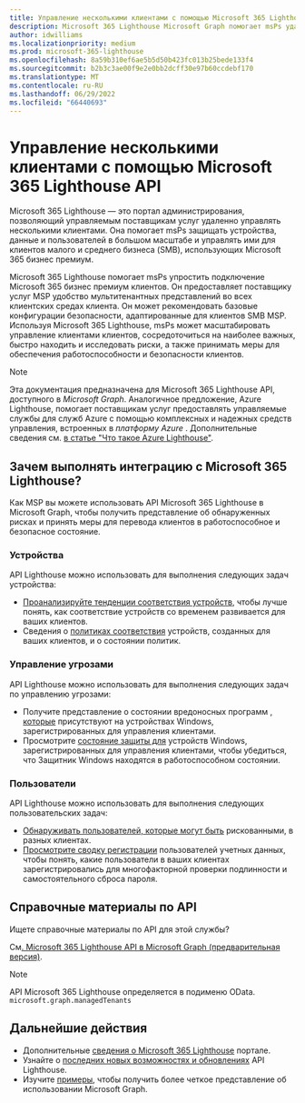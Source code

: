 ```yaml
---
title: Управление несколькими клиентами с помощью Microsoft 365 Lighthouse API
description: Microsoft 365 Lighthouse Microsoft Graph помогает msPs удаленно управлять устройствами, данными и пользователями для клиентов, использующих Microsoft 365 бизнес премиум.
author: idwilliams
ms.localizationpriority: medium
ms.prod: microsoft-365-lighthouse
ms.openlocfilehash: 8a59b310ef6ae5b5d50b423fc013b25bede133f4
ms.sourcegitcommit: b2b3c3ae00f9e2e0bb2dcff30e97b60ccdebf170
ms.translationtype: MT
ms.contentlocale: ru-RU
ms.lasthandoff: 06/29/2022
ms.locfileid: "66440693"
---
```

# <a name="manage-multiple-customer-tenants-using-the-microsoft-365-lighthouse-api"></a>Управление несколькими клиентами с помощью Microsoft 365 Lighthouse API

Microsoft 365 Lighthouse — это портал администрирования, позволяющий управляемым поставщикам услуг удаленно управлять несколькими клиентами. Она помогает msPs защищать устройства, данные и пользователей в большом масштабе и управлять ими для клиентов малого и среднего бизнеса (SMB), использующих Microsoft 365 бизнес премиум.

Microsoft 365 Lighthouse помогает msPs упростить подключение Microsoft 365 бизнес премиум клиентов. Он предоставляет поставщику услуг MSP удобство мультитенантных представлений во всех клиентских средах клиента. Он может рекомендовать базовые конфигурации безопасности, адаптированные для клиентов SMB MSP. Используя Microsoft 365 Lighthouse, msPs может масштабировать управление клиентами клиентов, сосредоточиться на наиболее важных, быстро находить и исследовать риски, а также принимать меры для обеспечения работоспособности и безопасности клиентов.

> [!NOTE]  
> Эта документация предназначена для Microsoft 365 Lighthouse API, доступного в _Microsoft Graph_. Аналогичное предложение, Azure Lighthouse, помогает поставщикам услуг предоставлять управляемые службы для служб Azure с помощью комплексных и надежных средств управления, встроенных в _платформу Azure_ . Дополнительные сведения см. [в статье "Что такое Azure Lighthouse"](/azure/lighthouse/overview).

## <a name="why-integrate-with-microsoft-365-lighthouse"></a>Зачем выполнять интеграцию с Microsoft 365 Lighthouse?

Как MSP вы можете использовать API Microsoft 365 Lighthouse в Microsoft Graph, чтобы получить представление об обнаруженных рисках и принять меры для перевода клиентов в работоспособное и безопасное состояние.

### <a name="devices"></a>Устройства

API Lighthouse можно использовать для выполнения следующих задач устройства:

- [Проанализируйте тенденции соответствия устройств](/graph/api/resources/managedtenants-manageddevicecompliancetrend?view=graph-rest-beta&preserve-view=true), чтобы лучше понять, как соответствие устройств со временем развивается для ваших клиентов.
- Сведения о [политиках соответствия](/graph/api/resources/managedtenants-manageddevicecompliance) устройств, созданных для ваших клиентов, и о состоянии политик.

### <a name="threat-management"></a>Управление угрозами

API Lighthouse можно использовать для выполнения следующих задач по управлению угрозами:

- Получите представление о состоянии вредоносных программ [, которые](/graph/api/resources/managedtenants-windowsdevicemalwarestate) присутствуют на устройствах Windows, зарегистрированных для управления клиентами.
- Просмотрите [состояние защиты для](/graph/api/resources/managedtenants-windowsprotectionstate?view=graph-rest-beta&preserve-view=true) устройств Windows, зарегистрированных для управления клиентами, чтобы убедиться, что Защитник Windows находятся в работоспособном состоянии.

### <a name="users"></a>Пользователи

API Lighthouse можно использовать для выполнения следующих пользовательских задач:

- [Обнаруживать пользователей, которые могут быть](/graph/api/resources/riskyuser) рискованными, в разных клиентах.
- [Просмотрите сводку регистрации](/graph/api/resources/managedtenants-credentialuserregistrationssummary?view=graph-rest-beta&preserve-view=true) пользователей учетных данных, чтобы понять, какие пользователи в ваших клиентах зарегистрировались для многофакторной проверки подлинности и самостоятельного сброса пароля.

## <a name="api-reference"></a>Справочные материалы по API

Ищете справочные материалы по API для этой службы?

См[. Microsoft 365 Lighthouse API в Microsoft Graph (предварительная версия)](/graph/api/resources/managedtenants-managedtenant?view=graph-rest-beta&preserve-view=true).

> [!NOTE]
> API Microsoft 365 Lighthouse определяется в подименю OData. `microsoft.graph.managedTenants`


## <a name="next-steps"></a>Дальнейшие действия

- Дополнительные [сведения о Microsoft 365 Lighthouse](/microsoft-365/lighthouse/m365-lighthouse-overview?view=o365-worldwide&preserve-view=true) портале.
- Узнайте о [последних новых возможностях и обновлениях](/graph/whats-new-overview) API Lighthouse.
- Изучите [примеры](https://developer.microsoft.com/graph/graph/examples), чтобы получить более четкое представление об использовании Microsoft Graph.
